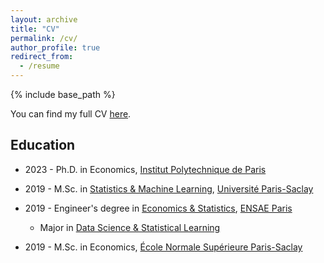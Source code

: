 ```yaml
---
layout: archive
title: "CV"
permalink: /cv/
author_profile: true
redirect_from:
  - /resume
---
```


{% include base_path %}

You can find my full CV [here](https://martinmugnier.github.io/files/CV_Martin_Mugnier.pdf).

## Education

- 2023 - Ph.D. in Economics, [Institut Polytechnique de Paris](https://www.ip-paris.fr/)

- 2019 - M.Sc. in [Statistics & Machine Learning](https://www.imo.universite-paris-saclay.fr/fr/etudiants/masters/mathematiques-et-applications/m2/mathematiques-de-laleatoire/), [Université Paris-Saclay](https://www.universite-paris-saclay.fr/en)
  
- 2019 - Engineer's degree in [Economics & Statistics](https://www.ensae.fr/en/education/ingenieur-ensae-program), [ENSAE Paris](https://www.ensae.fr/en/)
  - Major in [Data Science & Statistical Learning](https://www.ensae.fr/en/education/ingenieur-ensae-program/third-year/data-science-statistics-and-learning) 
  
- 2019 - M.Sc. in Economics, [École Normale Supérieure Paris-Saclay](https://ens-paris-saclay.fr/en)
<!--
  - 2017-2019 - double-diploma ENS-ENSAE Paris in Economics & Statistics
  - 2016-2017 - first year of the [Master in Economics](http://phd-in-economics.com/) (joint program offered by Ecole Polytechnique, ENSAE IP Paris, HEC Paris & ENS Paris-Saclay)
  - 2016 - B.Sc. in Economics & Management, [Université Paris 1 Panthéon-Sorbonne](https://www.pantheonsorbonne.fr/accueil) -->
